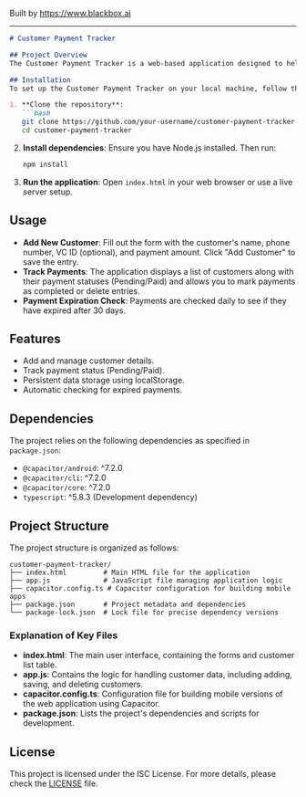 
Built by https://www.blackbox.ai

---

```markdown
# Customer Payment Tracker

## Project Overview
The Customer Payment Tracker is a web-based application designed to help users manage and track customer payments. Built with HTML, JavaScript, and styled using Tailwind CSS, this application allows you to add customers, record payment amounts, and monitor their payment statuses conveniently.

## Installation
To set up the Customer Payment Tracker on your local machine, follow these steps:

1. **Clone the repository**:
   ```bash
   git clone https://github.com/your-username/customer-payment-tracker.git
   cd customer-payment-tracker
   ```

2. **Install dependencies**:
   Ensure you have Node.js installed. Then run:
   ```bash
   npm install
   ```

3. **Run the application**:
   Open `index.html` in your web browser or use a live server setup.

## Usage
- **Add New Customer**: Fill out the form with the customer's name, phone number, VC ID (optional), and payment amount. Click "Add Customer" to save the entry.
- **Track Payments**: The application displays a list of customers along with their payment statuses (Pending/Paid) and allows you to mark payments as completed or delete entries.
- **Payment Expiration Check**: Payments are checked daily to see if they have expired after 30 days.

## Features
- Add and manage customer details.
- Track payment status (Pending/Paid).
- Persistent data storage using localStorage.
- Automatic checking for expired payments.

## Dependencies
The project relies on the following dependencies as specified in `package.json`:
- `@capacitor/android`: ^7.2.0
- `@capacitor/cli`: ^7.2.0
- `@capacitor/core`: ^7.2.0
- `typescript`: ^5.8.3 (Development dependency)

## Project Structure
The project structure is organized as follows:

```
customer-payment-tracker/
├── index.html         # Main HTML file for the application
├── app.js             # JavaScript file managing application logic
├── capacitor.config.ts # Capacitor configuration for building mobile apps
├── package.json       # Project metadata and dependencies
└── package-lock.json  # Lock file for precise dependency versions
```

### Explanation of Key Files
- **index.html**: The main user interface, containing the forms and customer list table.
- **app.js**: Contains the logic for handling customer data, including adding, saving, and deleting customers.
- **capacitor.config.ts**: Configuration file for building mobile versions of the web application using Capacitor.
- **package.json**: Lists the project's dependencies and scripts for development.

## License
This project is licensed under the ISC License. For more details, please check the [LICENSE](LICENSE) file.
```